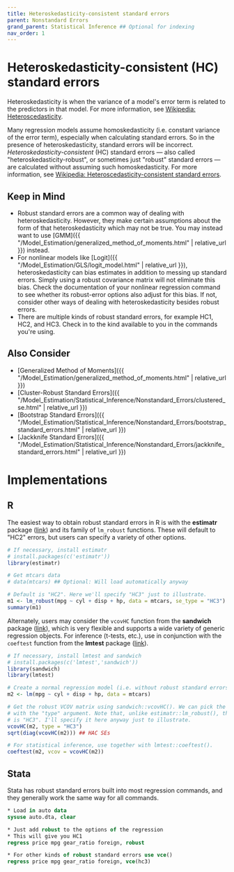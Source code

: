 ```yaml
---
title: Heteroskedasticity-consistent standard errors
parent: Nonstandard Errors
grand_parent: Statistical Inference ## Optional for indexing
nav_order: 1
---
```


# Heteroskedasticity-consistent (HC) standard errors

Heteroskedasticity is when the variance of a model's error term is related to the predictors in that model. For more information, see [Wikipedia: Heteroscedasticity](https://en.m.wikipedia.org/wiki/Heteroscedasticity).

Many regression models assume homoskedasticity (i.e. constant variance of the error term), especially when calculating standard errors. So in the presence of heteroskedasticity, standard errors will be incorrect. _Heteroskedasticity-consistent_ (HC) standard errors &mdash; also called "heteroskedasticity-robust", or sometimes just "robust" standard errors &mdash; are calculated without assuming such homoskedasticity. For more information, see [Wikipedia: Heteroscedasticity-consistent standard errors](https://en.wikipedia.org/wiki/Heteroscedasticity-consistent_standard_errors).

## Keep in Mind

- Robust standard errors are a common way of dealing with heteroskedasticity. However, they make certain assumptions about the form of that heteroskedasticity which may not be true. You may instead want to use [GMM]({{ "/Model_Estimation/generalized_method_of_moments.html" | relative_url }}) instead.
- For nonlinear models like [Logit]({{ "/Model_Estimation/GLS/logit_model.html" | relative_url }}), heteroskedasticity can bias estimates in addition to messing up standard errors. Simply using a robust covariance matrix will not eliminate this bias. Check the documentation of your nonlinear regression command to see whether its robust-error options also adjust for this bias. If not, consider other ways of dealing with heteroskedasticity besides robust errors.
- There are multiple kinds of robust standard errors, for example HC1, HC2, and HC3. Check in to the kind available to you in the commands you're using.

## Also Consider

- [Generalized Method of Moments]({{ "/Model_Estimation/generalized_method_of_moments.html" | relative_url }})
- [Cluster-Robust Standard Errors]({{ "/Model_Estimation/Statistical_Inference/Nonstandard_Errors/clustered_se.html" | relative_url }})
- [Bootstrap Standard Errors]({{ "/Model_Estimation/Statistical_Inference/Nonstandard_Errors/bootstrap_standard_errors.html" | relative_url }})
- [Jackknife Standard Errors]({{ "/Model_Estimation/Statistical_Inference/Nonstandard_Errors/jackknife_standard_errors.html" | relative_url }})

# Implementations

## R

The easiest way to obtain robust standard errors in R is with the **estimatr** package ([link](https://declaredesign.org/r/estimatr/)) and its family of `lm_robust` functions. These will default to "HC2" errors, but users can specify a variety of other options.

```r
# If necessary, install estimatr
# install.packages(c('estimatr'))
library(estimatr)

# Get mtcars data
# data(mtcars) ## Optional: Will load automatically anyway

# Default is "HC2". Here we'll specify "HC3" just to illustrate.
m1 <- lm_robust(mpg ~ cyl + disp + hp, data = mtcars, se_type = "HC3")
summary(m1)
```

Alternately, users may consider the `vcovHC` function from the **sandwich** package ([link](https://cran.r-project.org/web/packages/sandwich/index.html)), which is very flexible and supports a wide variety of generic regression objects. For inference (t-tests, etc.), use in conjunction with the `coeftest` function from the **lmtest** package ([link](https://cran.r-project.org/web/packages/lmtest/index.html)).

```r
# If necessary, install lmtest and sandwich
# install.packages(c('lmtest','sandwich'))
library(sandwich)
library(lmtest)

# Create a normal regression model (i.e. without robust standard errors)
m2 <- lm(mpg ~ cyl + disp + hp, data = mtcars)

# Get the robust VCOV matrix using sandwich::vcovHC(). We can pick the kind of robust errors
# with the "type" argument. Note that, unlike estimatr::lm_robust(), the default this time
# is "HC3". I'll specify it here anyway just to illustrate.
vcovHC(m2, type = "HC3")
sqrt(diag(vcovHC(m2))) ## HAC SEs

# For statistical inference, use together with lmtest::coeftest().
coeftest(m2, vcov = vcovHC(m2))
```

## Stata

Stata has robust standard errors built into most regression commands, and they generally work the same way for all commands.

```stata
* Load in auto data
sysuse auto.dta, clear

* Just add robust to the options of the regression
* This will give you HC1
regress price mpg gear_ratio foreign, robust

* For other kinds of robust standard errors use vce()
regress price mpg gear_ratio foreign, vce(hc3)
```

